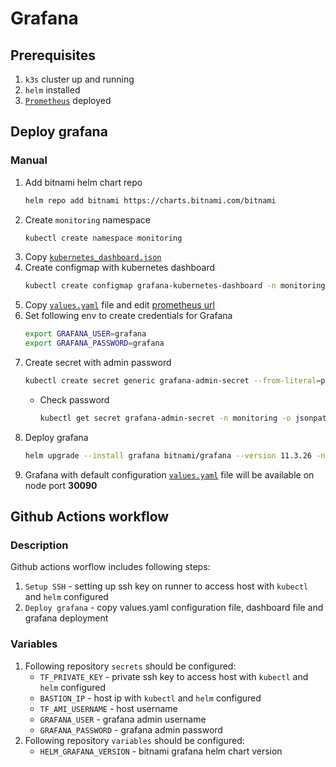 # Grafana
## Prerequisites
1. `k3s` cluster up and running
1. `helm` installed
1. [`Prometheus`](../prometheus/README.md) deployed
## Deploy grafana
### Manual
1. Add bitnami helm chart repo
    ```bash
    helm repo add bitnami https://charts.bitnami.com/bitnami
    ```
1. Create `monitoring` namespace
    ```bash
    kubectl create namespace monitoring
    ```
1. Copy [`kubernetes_dashboard.json`](./kubernetes_dashboard.json)
1. Create configmap with kubernetes dashboard
    ```bash
    kubectl create configmap grafana-kubernetes-dashboard -n monitoring --from-file=kubernetes_dashboard.json
    ```
1. Copy [`values.yaml`](./values.yaml) file and edit [prometheus url](./values.yaml#L13)
1. Set following env to create credentials for Grafana
    ```bash
    export GRAFANA_USER=grafana
    export GRAFANA_PASSWORD=grafana
    ```
1. Create secret with admin password
    ```bash
    kubectl create secret generic grafana-admin-secret --from-literal=password="$GRAFANA_PASSWORD" -n monitoring
    ```
    * Check password
        ```bash
        kubectl get secret grafana-admin-secret -n monitoring -o jsonpath="{.data.password}" | base64 --decode
        ```
1. Deploy grafana
    ```bash
    helm upgrade --install grafana bitnami/grafana --version 11.3.26 -n  monitoring -f values.yaml --set admin.user="$GRAFANA_USER"
    ```
1. Grafana with default configuration [`values.yaml`](./values.yaml) file will be available on node port **30090**
## Github Actions workflow
### Description
Github actions worflow includes following steps:
1. `Setup SSH` - setting up ssh key on runner to access host with `kubectl` and `helm` configured
1. `Deploy grafana` - copy values.yaml configuration file, dashboard file and grafana deployment
### Variables
1. Following repository `secrets` should be configured:
    * `TF_PRIVATE_KEY` - private ssh key to access host with `kubectl` and `helm` configured
    * `BASTION_IP` - host ip with `kubectl` and `helm` configured
    * `TF_AMI_USERNAME` - host username
    * `GRAFANA_USER` - grafana admin username
    * `GRAFANA_PASSWORD` - grafana admin password
1. Following repository `variables` should be configured:
    * `HELM_GRAFANA_VERSION` - bitnami grafana helm chart version
